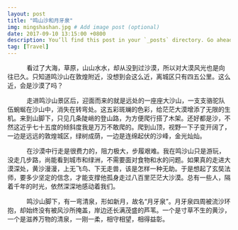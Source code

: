 ```yaml
---
layout: post
title: "鸣山沙和月牙泉"
img: mingshashan.jpg # Add image post (optional)
date: 2017-09-10 13:15:00 +0800
description: You’ll find this post in your `_posts` directory. Go ahead and edit it and re-build the site to see your changes. # Add post description (optional)
tag: [Travel]
---
```

&#160; &#160; &#160; &#160; &#160; &#160;看过了大海，草原，山山水水，却从没到过沙漠，所以对大漠风光也是向往已久。只知道鸣沙山在敦煌附近，没想到会这么近，离城区只有四五公里。这么近，会是沙漠了吗？

&#160; &#160; &#160; &#160; &#160; &#160;走进鸣沙山景区后，迎面而来的就是远处的一座座大沙山，一支支骆驼队伍蜿蜒在沙山中，消失在转弯处。这五彩斑斓的色彩，给茫茫大漠增添了无限的生机。来到山脚下，只见几条陡峭的登山路，为方便爬行搭了木架。还好都是沙，不然这近乎七十五度的倾斜度我是万万不敢爬的。爬到山顶，视野一下子变开阔了，一边是远远的敦煌城区，绿树成荫，一边是连绵起伏的沙峰，金光灿灿。

&#160; &#160; &#160; &#160; &#160; &#160;在沙漠中行走是很费力的，阻力极大，步履艰难。我在鸣沙山只是游玩，没走几步路，尚能看到城市和绿洲，不需要面对食物和水的问题。如果真的走进大漠深处，黄沙漫漫，上无飞鸟、下无走兽，该是怎样一种无助。于是想起了玄奘法师，要多少坚定的信念，才能支撑他孤身走过八百里茫茫大沙漠。总有一些人，隔着千年的时光，依然深深地感动着我们。 

&#160; &#160; &#160; &#160; &#160; &#160;鸣沙山脚下，有一弯清泉，形如新月，故名“月牙泉”。月牙泉四周被流沙环抱，却始终没有被风沙所掩盖，岸边还长满茂盛的芦苇。一个是寸草不生的黄沙，一个是滋养万物的清泉，一刚一柔，相守相望，相得益彰。

